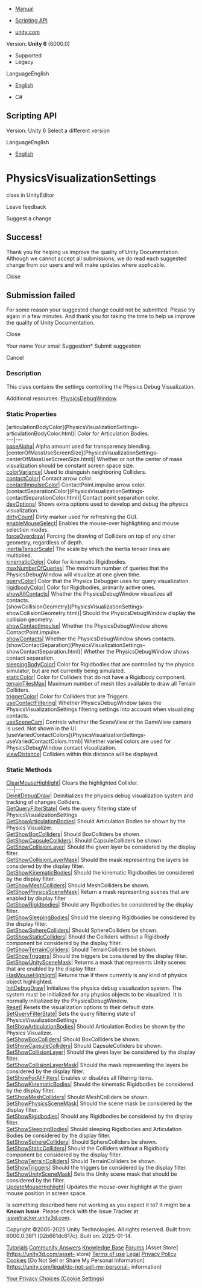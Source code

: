 [ ]()

  * [Manual](../Manual/index.html)
  * [Scripting API](../ScriptReference/index.html)

  * [unity.com](https://unity.com/)

Version: **Unity 6** (6000.0)

  * Supported
  * Legacy

LanguageEnglish

  * [English]()

  * C#

[ ](https://docs.unity3d.com)

## Scripting API

Version: Unity 6 Select a different version

LanguageEnglish

  * [English]()

# PhysicsVisualizationSettings

class in UnityEditor

Leave feedback

Suggest a change

## Success!

Thank you for helping us improve the quality of Unity Documentation. Although
we cannot accept all submissions, we do read each suggested change from our
users and will make updates where applicable.

Close

## Submission failed

For some reason your suggested change could not be submitted. Please <a>try
again</a> in a few minutes. And thank you for taking the time to help us
improve the quality of Unity Documentation.

Close

Your name Your email Suggestion* Submit suggestion

Cancel

[ ]()

### Description

This class contains the settings controlling the Physics Debug Visualization.

Additional resources: [PhysicsDebugWindow](PhysicsDebugWindow.html).

### Static Properties

[articulationBodyColor](PhysicsVisualizationSettings-
articulationBodyColor.html)| Color for Articulation Bodies.  
---|---  
[baseAlpha](PhysicsVisualizationSettings-baseAlpha.html)| Alpha amount used
for transparency blending.  
[centerOfMassUseScreenSize](PhysicsVisualizationSettings-
centerOfMassUseScreenSize.html)| Whether or not the center of mass
visualization should be constant screen space size.  
[colorVariance](PhysicsVisualizationSettings-colorVariance.html)| Used to
disinguish neighboring Colliders.  
[contactColor](PhysicsVisualizationSettings-contactColor.html)| Contact arrow
color.  
[contactImpulseColor](PhysicsVisualizationSettings-contactImpulseColor.html)|
ContactPoint.impulse arrow color.  
[contactSeparationColor](PhysicsVisualizationSettings-
contactSeparationColor.html)| Contact point separation color.  
[devOptions](PhysicsVisualizationSettings-devOptions.html)| Shows extra
options used to develop and debug the physics visualization.  
[dirtyCount](PhysicsVisualizationSettings-dirtyCount.html)| Dirty marker used
for refreshing the GUI.  
[enableMouseSelect](PhysicsVisualizationSettings-enableMouseSelect.html)|
Enables the mouse-over highlighting and mouse selection modes.  
[forceOverdraw](PhysicsVisualizationSettings-forceOverdraw.html)| Forcing the
drawing of Colliders on top of any other geometry, regardless of depth.  
[inertiaTensorScale](PhysicsVisualizationSettings-inertiaTensorScale.html)|
The scale by which the inertia tensor lines are multiplied.  
[kinematicColor](PhysicsVisualizationSettings-kinematicColor.html)| Color for
kinematic Rigidbodies.  
[maxNumberOfQueries](PhysicsVisualizationSettings-maxNumberOfQueries.html)|
The maximum number of queries that the PhysicsDebugWindow will visualize at
one given time.  
[queryColor](PhysicsVisualizationSettings-queryColor.html)| Color that the
Physics Debugger uses for query visualization.  
[rigidbodyColor](PhysicsVisualizationSettings-rigidbodyColor.html)| Color for
Rigidbodies, primarily active ones.  
[showAllContacts](PhysicsVisualizationSettings-showAllContacts.html)| Whether
the PhysicsDebugWindow visualizes all contacts.  
[showCollisionGeometry](PhysicsVisualizationSettings-
showCollisionGeometry.html)| Should the PhysicsDebugWindow display the
collision geometry.  
[showContactImpulse](PhysicsVisualizationSettings-showContactImpulse.html)|
Whether the PhysicsDebugWindow shows ContactPoint.impulse.  
[showContacts](PhysicsVisualizationSettings-showContacts.html)| Whether the
PhysicsDebugWindow shows contacts.  
[showContactSeparation](PhysicsVisualizationSettings-
showContactSeparation.html)| Whether the PhysicsDebugWindow shows contact
separation.  
[sleepingBodyColor](PhysicsVisualizationSettings-sleepingBodyColor.html)|
Color for Rigidbodies that are controlled by the physics simulator, but are
not currently being simulated.  
[staticColor](PhysicsVisualizationSettings-staticColor.html)| Color for
Colliders that do not have a Rigidbody component.  
[terrainTilesMax](PhysicsVisualizationSettings-terrainTilesMax.html)| Maximum
number of mesh tiles available to draw all Terrain Colliders.  
[triggerColor](PhysicsVisualizationSettings-triggerColor.html)| Color for
Colliders that are Triggers.  
[useContactFiltering](PhysicsVisualizationSettings-useContactFiltering.html)|
Whether PhysicsDebugWindow takes the PhysicsVisualizationSettings filtering
settings into account when visualizing contacts.  
[useSceneCam](PhysicsVisualizationSettings-useSceneCam.html)| Controls whether
the SceneView or the GameView camera is used. Not shown in the UI.  
[useVariedContactColors](PhysicsVisualizationSettings-
useVariedContactColors.html)| Whether varied colors are used for
PhysicsDebugWindow contact visualization.  
[viewDistance](PhysicsVisualizationSettings-viewDistance.html)| Colliders
within this distance will be displayed.  
  
### Static Methods

[ClearMouseHighlight](PhysicsVisualizationSettings.ClearMouseHighlight.html)|
Clears the highlighted Collider.  
---|---  
[DeinitDebugDraw](PhysicsVisualizationSettings.DeinitDebugDraw.html)|
Deinitializes the physics debug visualization system and tracking of changes
Colliders.  
[GetQueryFilterState](PhysicsVisualizationSettings.GetQueryFilterState.html)|
Gets the query filtering state of PhysicsVisualizationSettings  
[GetShowArticulationBodies](PhysicsVisualizationSettings.GetShowArticulationBodies.html)|
Should Articulation Bodies be shown by the Physics Visualizer.  
[GetShowBoxColliders](PhysicsVisualizationSettings.GetShowBoxColliders.html)|
Should BoxColliders be shown.  
[GetShowCapsuleColliders](PhysicsVisualizationSettings.GetShowCapsuleColliders.html)|
Should CapsuleColliders be shown.  
[GetShowCollisionLayer](PhysicsVisualizationSettings.GetShowCollisionLayer.html)|
Should the given layer be considered by the display filter.  
[GetShowCollisionLayerMask](PhysicsVisualizationSettings.GetShowCollisionLayerMask.html)|
Should the mask representing the layers be considered by the display filter.  
[GetShowKinematicBodies](PhysicsVisualizationSettings.GetShowKinematicBodies.html)|
Should the kinematic Rigidbodies be considered by the display filter.  
[GetShowMeshColliders](PhysicsVisualizationSettings.GetShowMeshColliders.html)|
Should MeshColliders be shown.  
[GetShowPhysicsSceneMask](PhysicsVisualizationSettings.GetShowPhysicsSceneMask.html)|
Return a mask representing scenes that are enabled by display filter  
[GetShowRigidbodies](PhysicsVisualizationSettings.GetShowRigidbodies.html)|
Should any Rigidbodies be considered by the display filter.  
[GetShowSleepingBodies](PhysicsVisualizationSettings.GetShowSleepingBodies.html)|
Should the sleeping Rigidbodies be considered by the display filter.  
[GetShowSphereColliders](PhysicsVisualizationSettings.GetShowSphereColliders.html)|
Should SphereColliders be shown.  
[GetShowStaticColliders](PhysicsVisualizationSettings.GetShowStaticColliders.html)|
Should the Colliders without a Rigidbody component be considered by the
display filter.  
[GetShowTerrainColliders](PhysicsVisualizationSettings.GetShowTerrainColliders.html)|
Should TerrainColliders be shown.  
[GetShowTriggers](PhysicsVisualizationSettings.GetShowTriggers.html)| Should
the triggers be considered by the display filter.  
[GetShowUnitySceneMask](PhysicsVisualizationSettings.GetShowUnitySceneMask.html)|
Returns a mask that represents Unity scenes that are enabled by the display
filter.  
[HasMouseHighlight](PhysicsVisualizationSettings.HasMouseHighlight.html)|
Returns true if there currently is any kind of physics object highlighted.  
[InitDebugDraw](PhysicsVisualizationSettings.InitDebugDraw.html)| Initializes
the physics debug visualization system. The system must be initialized for any
physics objects to be visualized. It is normally initialized by the
PhysicsDebugWindow.  
[Reset](PhysicsVisualizationSettings.Reset.html)| Resets the visualization
options to their default state.  
[SetQueryFilterState](PhysicsVisualizationSettings.SetQueryFilterState.html)|
Sets the query filtering state of PhysicsVisualizationSettings  
[SetShowArticulationBodies](PhysicsVisualizationSettings.SetShowArticulationBodies.html)|
Should Articulation Bodies be shown by the Physics Visualizer.  
[SetShowBoxColliders](PhysicsVisualizationSettings.SetShowBoxColliders.html)|
Should BoxColliders be shown.  
[SetShowCapsuleColliders](PhysicsVisualizationSettings.SetShowCapsuleColliders.html)|
Should CapsuleColliders be shown.  
[SetShowCollisionLayer](PhysicsVisualizationSettings.SetShowCollisionLayer.html)|
Should the given layer be considered by the display filter.  
[SetShowCollisionLayerMask](PhysicsVisualizationSettings.SetShowCollisionLayerMask.html)|
Should the mask representing the layers be considered by the display filter.  
[SetShowForAllFilters](PhysicsVisualizationSettings.SetShowForAllFilters.html)|
Enables or disables all filtering items.  
[SetShowKinematicBodies](PhysicsVisualizationSettings.SetShowKinematicBodies.html)|
Should the kinematic Rigidbodies be considered by the display filter.  
[SetShowMeshColliders](PhysicsVisualizationSettings.SetShowMeshColliders.html)|
Should MeshColliders be shown.  
[SetShowPhysicsSceneMask](PhysicsVisualizationSettings.SetShowPhysicsSceneMask.html)|
Should the scene mask be considered by the display filter.  
[SetShowRigidbodies](PhysicsVisualizationSettings.SetShowRigidbodies.html)|
Should any Rigidbodies be considered by the display filter.  
[SetShowSleepingBodies](PhysicsVisualizationSettings.SetShowSleepingBodies.html)|
Should sleeping Rigidbodies and Articulation Bodies be considered by the
display filter.  
[SetShowSphereColliders](PhysicsVisualizationSettings.SetShowSphereColliders.html)|
Should SphereColliders be shown.  
[SetShowStaticColliders](PhysicsVisualizationSettings.SetShowStaticColliders.html)|
Should the Colliders without a Rigidbody component be considered by the
display filter.  
[SetShowTerrainColliders](PhysicsVisualizationSettings.SetShowTerrainColliders.html)|
Should TerrainColliders be shown.  
[SetShowTriggers](PhysicsVisualizationSettings.SetShowTriggers.html)| Should
the triggers be considered by the display filter.  
[SetShowUnitySceneMask](PhysicsVisualizationSettings.SetShowUnitySceneMask.html)|
Sets the Unity scene mask that should be considered by the filter.  
[UpdateMouseHighlight](PhysicsVisualizationSettings.UpdateMouseHighlight.html)|
Updates the mouse-over highlight at the given mouse position in screen space.  
  
Is something described here not working as you expect it to? It might be a
**Known Issue**. Please check with the Issue Tracker at
[issuetracker.unity3d.com](https://issuetracker.unity3d.com).

Copyright ©2005-2025 Unity Technologies. All rights reserved. Built from:
6000.0.36f1 (02b661dc617c). Built on: 2025-01-14.

[Tutorials](https://unity3d.com/learn) [Community
Answers](https://answers.unity3d.com) [Knowledge
Base](https://support.unity3d.com/hc/en-us)
[Forums](https://forum.unity3d.com) [Asset Store](https://unity3d.com/asset-
store) [Terms of use](https://docs.unity3d.com/Manual/TermsOfUse.html)
[Legal](https://unity.com/legal) [Privacy
Policy](https://unity.com/legal/privacy-policy)
[Cookies](https://unity.com/legal/cookie-policy) [Do Not Sell or Share My
Personal Information](https://unity.com/legal/do-not-sell-my-personal-
information)

[Your Privacy Choices (Cookie Settings)](javascript:void\(0\);)

